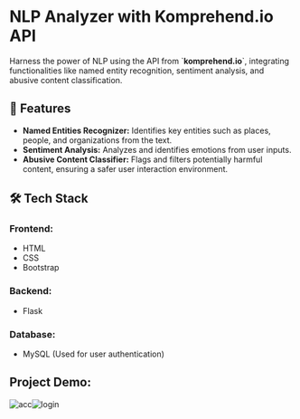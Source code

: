 # NLP Analyzer with Komprehend.io API

Harness the power of NLP using the API from \`**komprehend.io**`\, integrating functionalities like named entity recognition, sentiment analysis, and abusive content classification.

## 🚀 Features

- **Named Entities Recognizer:** Identifies key entities such as places, people, and organizations from the text.
- **Sentiment Analysis:** Analyzes and identifies emotions from user inputs.
- **Abusive Content Classifier:** Flags and filters potentially harmful content, ensuring a safer user interaction environment.

## 🛠️ Tech Stack

### Frontend:

- HTML
- CSS
- Bootstrap
  
### Backend:

- Flask
  
### Database:
- MySQL (Used for user authentication)

## Project Demo:
![acc](https://github.com/pulingevariya/NLP-Analyzer/assets/113835862/c4510c98-0864-4b20-ac89-436dd65e5f12)![login](https://github.com/pulingevariya/NLP-Analyzer/assets/113835862/9dbc9656-e164-4b09-9f7d-92940f0c6c19)

